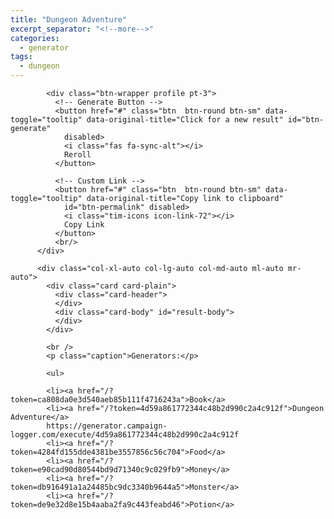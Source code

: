 ```yaml
---
title: "Dungeon Adventure"
excerpt_separator: "<!--more-->"
categories:
  - generator
tags:
  - dungeon
---
```


<body class="profile-page">
  <div class="wrapper">
      <div class="container align-items-center">
        <div class="row">
          <div class="col-xl-8 col-lg-8 col-md-8">

            <div class="btn-wrapper profile pt-3">
              <!-- Generate Button -->
              <button href="#" class="btn  btn-round btn-sm" data-toggle="tooltip" data-original-title="Click for a new result" id="btn-generate"
                disabled>
                <i class="fas fa-sync-alt"></i>
                Reroll
              </button>

              <!-- Custom Link -->
              <button href="#" class="btn  btn-round btn-sm" data-toggle="tooltip" data-original-title="Copy link to clipboard"
                id="btn-permalink" disabled>
                <i class="tim-icons icon-link-72"></i>
                Copy Link
              </button>
              <br/>
          </div>

          <div class="col-xl-auto col-lg-auto col-md-auto ml-auto mr-auto">
            <div class="card card-plain">
              <div class="card-header">
              </div>
              <div class="card-body" id="result-body">
              </div>
            </div>

            <br />
            <p class="caption">Generators:</p>
            
            <ul>

            <li><a href="/?token=ca808da0e3d540aeb85b111f4716243a">Book</a>
            <li><a href="/?token=4d59a861772344c48b2d990c2a4c912f">Dungeon Adventure</a>
            https://generator.campaign-logger.com/execute/4d59a861772344c48b2d990c2a4c912f
            <li><a href="/?token=4284fd155dde4381be3557856c56c704">Food</a>
            <li><a href="/?token=e90cad90d80544bd9d71340c9c029fb9">Money</a>
            <li><a href="/?token=db916491a1a24485bc9dc3340b9644a5">Monster</a>
            <li><a href="/?token=de9e32d8e15b4aaba2fa9c443feabd46">Potion</a>

  <!--   Core JS Files   -->
  <script src="assets/js/app.js" type="text/javascript"></script>
